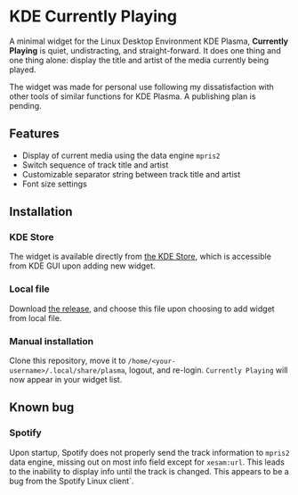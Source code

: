 # KDE Currently Playing

A minimal widget for the Linux Desktop Environment KDE Plasma, **Currently Playing** is quiet, undistracting, and straight-forward. It does one thing and one thing alone: display the title and artist of the media currently being played.

The widget was made for personal use following my dissatisfaction with other tools of similar functions for KDE Plasma. A publishing plan is pending.

## Features

- Display of current media using the data engine `mpris2`
- Switch sequence of track title and artist
- Customizable separator string between track title and artist
- Font size settings

## Installation

### KDE Store

The widget is available directly from [the KDE Store](https://store.kde.org/p/1821551), which is accessible from KDE GUI upon adding new widget.

### Local file

Download [the release](https://github.com/JunoNgx/kde-currently-playing/releases), and choose this file upon choosing to add widget from local file.

### Manual installation

Clone this repository, move it to `/home/<your-username>/.local/share/plasma`, logout, and re-login. `Currently Playing` will now appear in your widget list.

## Known bug

### Spotify

Upon startup, Spotify does not properly send the track information to `mpris2` data engine, missing out on most info field except for `xesam:url`. This leads to the inability to display info until the track is changed. This appears to be a bug from the Spotify Linux client`.